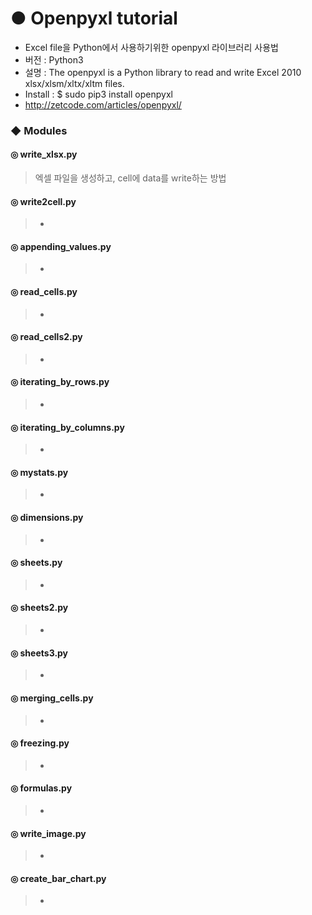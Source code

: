 
# ● Openpyxl tutorial

- Excel file을 Python에서 사용하기위한 openpyxl 라이브러리 사용법
- 버전 : Python3
- 설명 : The openpyxl is a Python library to read and write Excel 2010 xlsx/xlsm/xltx/xltm files.
- Install : $ sudo pip3 install openpyxl
- http://zetcode.com/articles/openpyxl/

### ◆ Modules

#### ◎ write_xlsx.py
> 엑셀 파일을 생성하고, cell에 data를 write하는 방법

#### ◎ write2cell.py
> - 

#### ◎ appending_values.py
> - 

#### ◎ read_cells.py
> - 

#### ◎ read_cells2.py
> - 

#### ◎ iterating_by_rows.py
> - 

#### ◎ iterating_by_columns.py
> - 

#### ◎ mystats.py
> - 

#### ◎ dimensions.py
> - 

#### ◎ sheets.py
> - 

#### ◎ sheets2.py
> - 

#### ◎ sheets3.py
> - 

#### ◎ merging_cells.py
> - 

#### ◎ freezing.py
> - 

#### ◎ formulas.py
> - 

#### ◎ write_image.py
> - 

#### ◎ create_bar_chart.py
> - 

